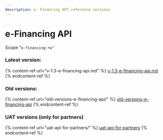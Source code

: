 ```yaml
---
description: e- Financing API reference versions
---
```


# e-Financing API

Scope "`e-financing:rw"`

### Latest version:

{% content-ref url="v-1.3-e-financing-api.md" %}
[v-1.3-e-financing-api.md](v-1.3-e-financing-api.md)
{% endcontent-ref %}

### Old versions:

{% content-ref url="old-versions-e-financing-api/" %}
[old-versions-e-financing-api](old-versions-e-financing-api/)
{% endcontent-ref %}

### UAT versions (only for partners)

{% content-ref url="uat-api-for-partners/" %}
[uat-api-for-partners](uat-api-for-partners/)
{% endcontent-ref %}
